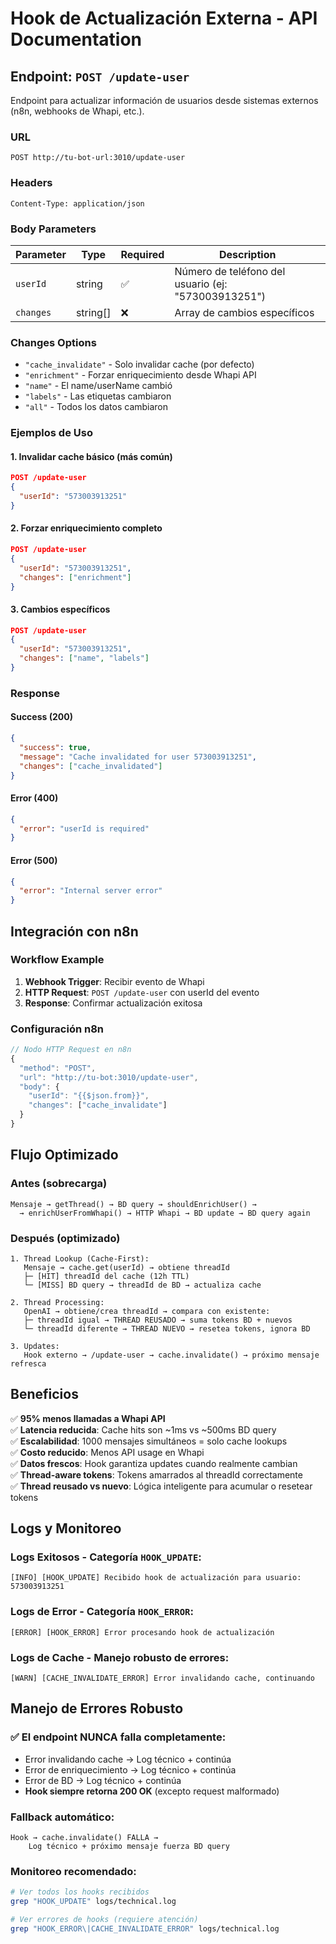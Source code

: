 # Hook de Actualización Externa - API Documentation

## Endpoint: `POST /update-user`

Endpoint para actualizar información de usuarios desde sistemas externos (n8n, webhooks de Whapi, etc.).

### URL
```
POST http://tu-bot-url:3010/update-user
```

### Headers
```
Content-Type: application/json
```

### Body Parameters

| Parameter | Type | Required | Description |
|-----------|------|----------|-------------|
| `userId` | string | ✅ | Número de teléfono del usuario (ej: "573003913251") |
| `changes` | string[] | ❌ | Array de cambios específicos |

### Changes Options
- `"cache_invalidate"` - Solo invalidar cache (por defecto)
- `"enrichment"` - Forzar enriquecimiento desde Whapi API
- `"name"` - El name/userName cambió
- `"labels"` - Las etiquetas cambiaron
- `"all"` - Todos los datos cambiaron

### Ejemplos de Uso

#### 1. Invalidar cache básico (más común)
```json
POST /update-user
{
  "userId": "573003913251"
}
```

#### 2. Forzar enriquecimiento completo
```json
POST /update-user
{
  "userId": "573003913251",
  "changes": ["enrichment"]
}
```

#### 3. Cambios específicos
```json
POST /update-user
{
  "userId": "573003913251", 
  "changes": ["name", "labels"]
}
```

### Response

#### Success (200)
```json
{
  "success": true,
  "message": "Cache invalidated for user 573003913251",
  "changes": ["cache_invalidated"]
}
```

#### Error (400)
```json
{
  "error": "userId is required"
}
```

#### Error (500)
```json
{
  "error": "Internal server error"
}
```

## Integración con n8n

### Workflow Example
1. **Webhook Trigger**: Recibir evento de Whapi
2. **HTTP Request**: `POST /update-user` con userId del evento  
3. **Response**: Confirmar actualización exitosa

### Configuración n8n
```javascript
// Nodo HTTP Request en n8n
{
  "method": "POST",
  "url": "http://tu-bot:3010/update-user",
  "body": {
    "userId": "{{$json.from}}",
    "changes": ["cache_invalidate"]
  }
}
```

## Flujo Optimizado

### Antes (sobrecarga)
```
Mensaje → getThread() → BD query → shouldEnrichUser() → 
  → enrichUserFromWhapi() → HTTP Whapi → BD update → BD query again
```

### Después (optimizado)
```
1. Thread Lookup (Cache-First):
   Mensaje → cache.get(userId) → obtiene threadId
   ├─ [HIT] threadId del cache (12h TTL)
   └─ [MISS] BD query → threadId de BD → actualiza cache

2. Thread Processing:
   OpenAI → obtiene/crea threadId → compara con existente:
   ├─ threadId igual → THREAD REUSADO → suma tokens BD + nuevos
   └─ threadId diferente → THREAD NUEVO → resetea tokens, ignora BD

3. Updates:
   Hook externo → /update-user → cache.invalidate() → próximo mensaje refresca
```

## Beneficios

✅ **95% menos llamadas a Whapi API**  
✅ **Latencia reducida**: Cache hits son ~1ms vs ~500ms BD query  
✅ **Escalabilidad**: 1000 mensajes simultáneos = solo cache lookups  
✅ **Costo reducido**: Menos API usage en Whapi  
✅ **Datos frescos**: Hook garantiza updates cuando realmente cambian  
✅ **Thread-aware tokens**: Tokens amarrados al threadId correctamente  
✅ **Thread reusado vs nuevo**: Lógica inteligente para acumular o resetear tokens  

## Logs y Monitoreo

### **Logs Exitosos** - Categoría `HOOK_UPDATE`:
```
[INFO] [HOOK_UPDATE] Recibido hook de actualización para usuario: 573003913251
```

### **Logs de Error** - Categoría `HOOK_ERROR`:
```
[ERROR] [HOOK_ERROR] Error procesando hook de actualización
```

### **Logs de Cache** - Manejo robusto de errores:
```
[WARN] [CACHE_INVALIDATE_ERROR] Error invalidando cache, continuando
```

## Manejo de Errores Robusto

### ✅ **El endpoint NUNCA falla completamente:**
- Error invalidando cache → Log técnico + continúa
- Error de enriquecimiento → Log técnico + continúa  
- Error de BD → Log técnico + continúa
- **Hook siempre retorna 200 OK** (excepto request malformado)

### **Fallback automático:**
```
Hook → cache.invalidate() FALLA → 
    Log técnico + próximo mensaje fuerza BD query
```

### **Monitoreo recomendado:**
```bash
# Ver todos los hooks recibidos
grep "HOOK_UPDATE" logs/technical.log

# Ver errores de hooks (requiere atención)
grep "HOOK_ERROR\|CACHE_INVALIDATE_ERROR" logs/technical.log
```